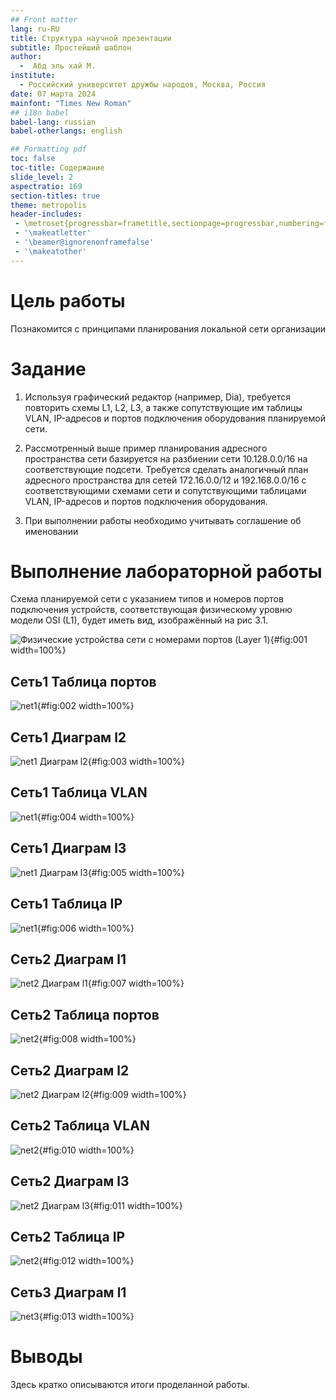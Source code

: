 ```yaml
---
## Front matter
lang: ru-RU
title: Структура научной презентации
subtitle: Простейший шаблон
author:
  -  Абд эль хай М.
institute:
  - Российский университет дружбы народов, Москва, Россия
date: 07 марта 2024
mainfont: "Times New Roman" 
## i18n babel
babel-lang: russian
babel-otherlangs: english

## Formatting pdf
toc: false
toc-title: Содержание
slide_level: 2
aspectratio: 169
section-titles: true
theme: metropolis
header-includes:
 - \metroset{progressbar=frametitle,sectionpage=progressbar,numbering=fraction}
 - '\makeatletter'
 - '\beamer@ignorenonframefalse'
 - '\makeatother'
---
```


# Цель работы

Познакомится с принципами планирования локальной сети организации

# Задание

1. Используя графический редактор (например, Dia), требуется повторить схемы L1, L2, L3, а также сопутствующие им таблицы VLAN, IP-адресов и портов подключения оборудования планируемой сети.

2. Рассмотренный выше пример планирования адресного пространства сети базируется на разбиении сети 10.128.0.0/16 на соответствующие подсети. Требуется сделать аналогичный план адресного пространства для сетей 172.16.0.0/12 и 192.168.0.0/16 с соответствующими схемами сети и сопутствующими таблицами VLAN, IP-адресов и портов подключения оборудования.

2. При выполнении работы необходимо учитывать соглашение об именовании 


# Выполнение лабораторной работы

Схема планируемой сети с указанием типов и номеров портов подключения устройств, соответствующая физическому уровню модели OSI (L1), будет иметь вид, изображённый на рис 3.1.

![Физические устройства сети с номерами портов (Layer 1)](../report/image/net1L1.png){#fig:001 width=100%}

## Сеть1 Таблица портов

![net1](../report/image/net1Tablesports.png){#fig:002 width=100%}

## Сеть1 Диаграм l2

![net1 Диаграм l2](../report/image/net1L2.png){#fig:003 width=100%}

## Сеть1 Таблица VLAN

![net1](../report/image/net1Tablesvlan.png){#fig:004 width=100%}

## Сеть1 Диаграм l3

![net1 Диаграм l3](../report/image/net1L3.png){#fig:005 width=100%}

## Сеть1 Таблица IP

![net1 ](../report/image/net1Tablesip.png){#fig:006 width=100%}

## Сеть2 Диаграм l1

![net2 Диаграм l1](../report/image/net2L1.png){#fig:007 width=100%}

## Сеть2 Таблица портов

![net2 ](../report/image/net2Tablesports.png){#fig:008 width=100%}

## Сеть2 Диаграм l2

![net2 Диаграм l2](../report/image/net2L2.png){#fig:009 width=100%}
 
## Сеть2 Таблица VLAN

![net2 ](../report/image/net2Tablesvlan.png){#fig:010 width=100%}

## Сеть2 Диаграм l3

![net2 Диаграм l3](../report/image/net2L3.png){#fig:011 width=100%}

## Сеть2 Таблица IP

![net2 ](../report/image/net2Tablesip.png){#fig:012 width=100%}

## Сеть3 Диаграм l1

![net3 ](../report/image/net3L1.png){#fig:013 width=100%}




# Выводы

Здесь кратко описываются итоги проделанной работы.
